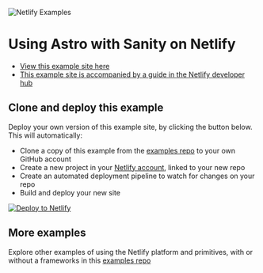
[View this example site here]:https://example-astro-sanity.netlify.app/
[This example site is accompanied by a guide in the Netlify developer hub]:https://developers.netlify.com/guides/how-to-use-sanity-cms-with-astro/
[Deploy to Netlify]:https://app.netlify.com/start/deploy?repository=https://github.com/netlify/examples/&create_from_path=examples/frameworks/astro-with-sanity&utm_campaign=dx-examples


![Netlify Examples](https://github.com/netlify/examples/assets/5865/4145aa2f-b915-404f-af02-deacee24f7bf)

# Using Astro with Sanity on Netlify

- [View this example site here]
- [This example site is accompanied by a guide in the Netlify developer hub]


## Clone and deploy this example

Deploy your own version of this example site, by clicking the button below. This will automatically:

- Clone a copy of this example from the [examples repo](https://github.com/netlify/examples) to your own GitHub account
- Create a new project in your [Netlify account](https://app.netlify.com/?utm_medium=social&utm_source=github&utm_campaign=devex-ph&utm_content=devex-examples), linked to your new repo
- Create an automated deployment pipeline to watch for changes on your repo
- Build and deploy your new site

[![Deploy to Netlify](https://www.netlify.com/img/deploy/button.svg)][Deploy to Netlify]


## More examples

Explore other examples of using the Netlify platform and primitives, with or without a frameworks in this [examples repo](https://github.com/netlify/examples)

